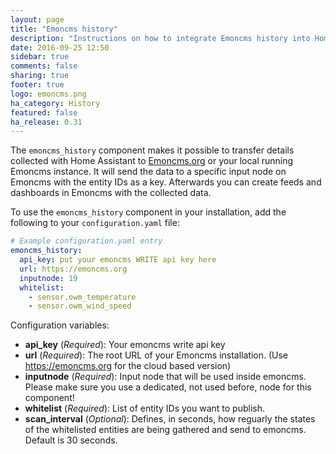```yaml
---
layout: page
title: "Emoncms history"
description: "Instructions on how to integrate Emoncms history into Home Assistant."
date: 2016-09-25 12:50
sidebar: true
comments: false
sharing: true
footer: true
logo: emoncms.png
ha_category: History
featured: false
ha_release: 0.31
---
```



The `emoncms_history` component makes it possible to transfer details collected with Home Assistant to [Emoncms.org](https://emoncms.org/) or your local running Emoncms instance. It will send the data to a specific input node on Emoncms with the entity IDs as a key. Afterwards you can create feeds and dashboards in Emoncms with the collected data.

To use the `emoncms_history` component in your installation, add the following to your `configuration.yaml` file:

```yaml
# Example configuration.yaml entry
emoncms_history:
  api_key: put your emoncms WRITE api key here
  url: https://emoncms.org
  inputnode: 19
  whitelist:
    - sensor.owm_temperature
    - sensor.owm_wind_speed
```

Configuration variables:

- **api_key** (*Required*): Your emoncms write api key
- **url** (*Required*): The root URL of your Emoncms installation. (Use https://emoncms.org for the cloud based version)
- **inputnode** (*Required*): Input node that will be used inside emoncms. Please make sure you use a dedicated, not used before, node for this component!
- **whitelist** (*Required*): List of entity IDs you want to publish.
- **scan_interval** (*Optional*): Defines, in seconds, how reguarly the states of the whitelisted entities are being gathered and send to emoncms. Default is 30 seconds.
